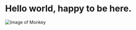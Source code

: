 # Hello world, happy to be here.
![Image of Monkey](https://github.com/reneegiragosian/skills-communicate-using-markdown/assets/149642357/7ba33e8c-b95b-470a-837a-de3e61ac47b6)
